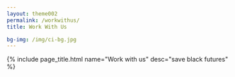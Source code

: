 ```yaml
--- 
layout: theme002
permalink: /workwithus/
title: Work With Us

bg-img: /img/ci-bg.jpg
---
```

{% include page_title.html name="Work with us" desc="save black futures" %}

